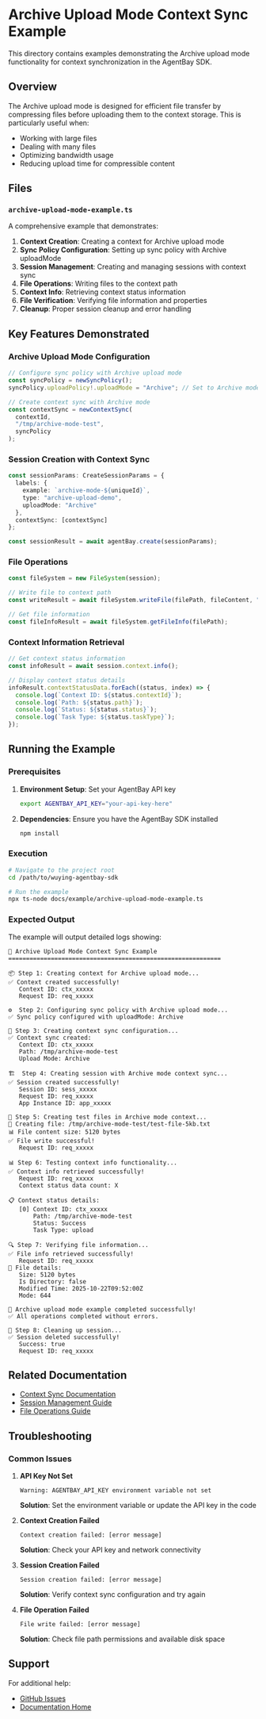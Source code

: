 # Archive Upload Mode Context Sync Example

This directory contains examples demonstrating the Archive upload mode functionality for context synchronization in the AgentBay SDK.

## Overview

The Archive upload mode is designed for efficient file transfer by compressing files before uploading them to the context storage. This is particularly useful when:

- Working with large files
- Dealing with many files
- Optimizing bandwidth usage
- Reducing upload time for compressible content

## Files

### `archive-upload-mode-example.ts`

A comprehensive example that demonstrates:

1. **Context Creation**: Creating a context for Archive upload mode
2. **Sync Policy Configuration**: Setting up sync policy with Archive uploadMode
3. **Session Management**: Creating and managing sessions with context sync
4. **File Operations**: Writing files to the context path
5. **Context Info**: Retrieving context status information
6. **File Verification**: Verifying file information and properties
7. **Cleanup**: Proper session cleanup and error handling

## Key Features Demonstrated

### Archive Upload Mode Configuration

```typescript
// Configure sync policy with Archive upload mode
const syncPolicy = newSyncPolicy();
syncPolicy.uploadPolicy!.uploadMode = "Archive"; // Set to Archive mode

// Create context sync with Archive mode
const contextSync = newContextSync(
  contextId,
  "/tmp/archive-mode-test",
  syncPolicy
);
```

### Session Creation with Context Sync

```typescript
const sessionParams: CreateSessionParams = {
  labels: {
    example: `archive-mode-${uniqueId}`,
    type: "archive-upload-demo",
    uploadMode: "Archive"
  },
  contextSync: [contextSync]
};

const sessionResult = await agentBay.create(sessionParams);
```

### File Operations

```typescript
const fileSystem = new FileSystem(session);

// Write file to context path
const writeResult = await fileSystem.writeFile(filePath, fileContent, "overwrite");

// Get file information
const fileInfoResult = await fileSystem.getFileInfo(filePath);
```

### Context Information Retrieval

```typescript
// Get context status information
const infoResult = await session.context.info();

// Display context status details
infoResult.contextStatusData.forEach((status, index) => {
  console.log(`Context ID: ${status.contextId}`);
  console.log(`Path: ${status.path}`);
  console.log(`Status: ${status.status}`);
  console.log(`Task Type: ${status.taskType}`);
});
```

## Running the Example

### Prerequisites

1. **Environment Setup**: Set your AgentBay API key
   ```bash
   export AGENTBAY_API_KEY="your-api-key-here"
   ```

2. **Dependencies**: Ensure you have the AgentBay SDK installed
   ```bash
   npm install
   ```

### Execution

```bash
# Navigate to the project root
cd /path/to/wuying-agentbay-sdk

# Run the example
npx ts-node docs/example/archive-upload-mode-example.ts
```

### Expected Output

The example will output detailed logs showing:

```
🚀 Archive Upload Mode Context Sync Example
============================================================

📦 Step 1: Creating context for Archive upload mode...
✅ Context created successfully!
   Context ID: ctx_xxxxx
   Request ID: req_xxxxx

⚙️  Step 2: Configuring sync policy with Archive upload mode...
✅ Sync policy configured with uploadMode: Archive

🔧 Step 3: Creating context sync configuration...
✅ Context sync created:
   Context ID: ctx_xxxxx
   Path: /tmp/archive-mode-test
   Upload Mode: Archive

🏗️  Step 4: Creating session with Archive mode context sync...
✅ Session created successfully!
   Session ID: sess_xxxxx
   Request ID: req_xxxxx
   App Instance ID: app_xxxxx

📝 Step 5: Creating test files in Archive mode context...
📄 Creating file: /tmp/archive-mode-test/test-file-5kb.txt
📊 File content size: 5120 bytes
✅ File write successful!
   Request ID: req_xxxxx

📊 Step 6: Testing context info functionality...
✅ Context info retrieved successfully!
   Request ID: req_xxxxx
   Context status data count: X

📋 Context status details:
   [0] Context ID: ctx_xxxxx
       Path: /tmp/archive-mode-test
       Status: Success
       Task Type: upload

🔍 Step 7: Verifying file information...
✅ File info retrieved successfully!
   Request ID: req_xxxxx
📄 File details:
   Size: 5120 bytes
   Is Directory: false
   Modified Time: 2025-10-22T09:52:00Z
   Mode: 644

🎉 Archive upload mode example completed successfully!
✅ All operations completed without errors.

🧹 Step 8: Cleaning up session...
✅ Session deleted successfully!
   Success: true
   Request ID: req_xxxxx
```

## Related Documentation

- [Context Sync Documentation](../../../../../../docs/guides/common-features/basics/data-persistence.md)
- [Session Management Guide](../../../../../../docs/guides/common-features/basics/session-management.md)
- [File Operations Guide](../../../../../../docs/guides/common-features/basics/file-operations.md)

## Troubleshooting

### Common Issues

1. **API Key Not Set**
   ```
   Warning: AGENTBAY_API_KEY environment variable not set
   ```
   **Solution**: Set the environment variable or update the API key in the code

2. **Context Creation Failed**
   ```
   Context creation failed: [error message]
   ```
   **Solution**: Check your API key and network connectivity

3. **Session Creation Failed**
   ```
   Session creation failed: [error message]
   ```
   **Solution**: Verify context sync configuration and try again

4. **File Operation Failed**
   ```
   File write failed: [error message]
   ```
   **Solution**: Check file path permissions and available disk space

## Support

For additional help:
- [GitHub Issues](https://github.com/aliyun/wuying-agentbay-sdk/issues)
- [Documentation Home](../../../../../../README.md)